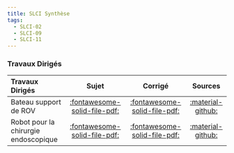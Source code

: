 ```yaml
---
title: SLCI Synthèse 
tags:
  - SLCI-02
  - SLCI-09
  - SLCI-11
---
```


[comment]: <> (Généré automatiquement par ALL_PDF/make_markdown.py, creation_fichiers_activites)



### Travaux Dirigés 
 
| Travaux Dirigés | Sujet | Corrigé | Sources  | 
| :-------------- | :---: | :-----: | :------: | 
| Bateau support de ROV | [:fontawesome-solid-file-pdf:](https://xpessoles-cpge.fr/pdf/Cy_01_Ch_02_Sy_TD_01_SupportRov_Sujet.pdf) | [:fontawesome-solid-file-pdf:](https://xpessoles-cpge.fr/pdf/Cy_01_Ch_02_Sy_TD_01_SupportRov_Corrige.pdf) | [:material-github:](https://github.com/xpessoles/PSI_Cy_01_ModelisationSystemes/tree/main/Ch_02_RevisionsSLCI/Cy_01_Ch_02_Sy_TD_01_SupportRov) | 
| Robot pour la chirurgie endoscopique | [:fontawesome-solid-file-pdf:](https://xpessoles-cpge.fr/pdf/Cy_01_Ch_02_Sy_TD_02_Endoscope_Sujet.pdf) | [:fontawesome-solid-file-pdf:](https://xpessoles-cpge.fr/pdf/Cy_01_Ch_02_Sy_TD_02_Endoscope_Corrige.pdf) | [:material-github:](https://github.com/xpessoles/PSI_Cy_01_ModelisationSystemes/tree/main/Ch_02_RevisionsSLCI/Cy_01_Ch_02_Sy_TD_02_Endoscope) | 



